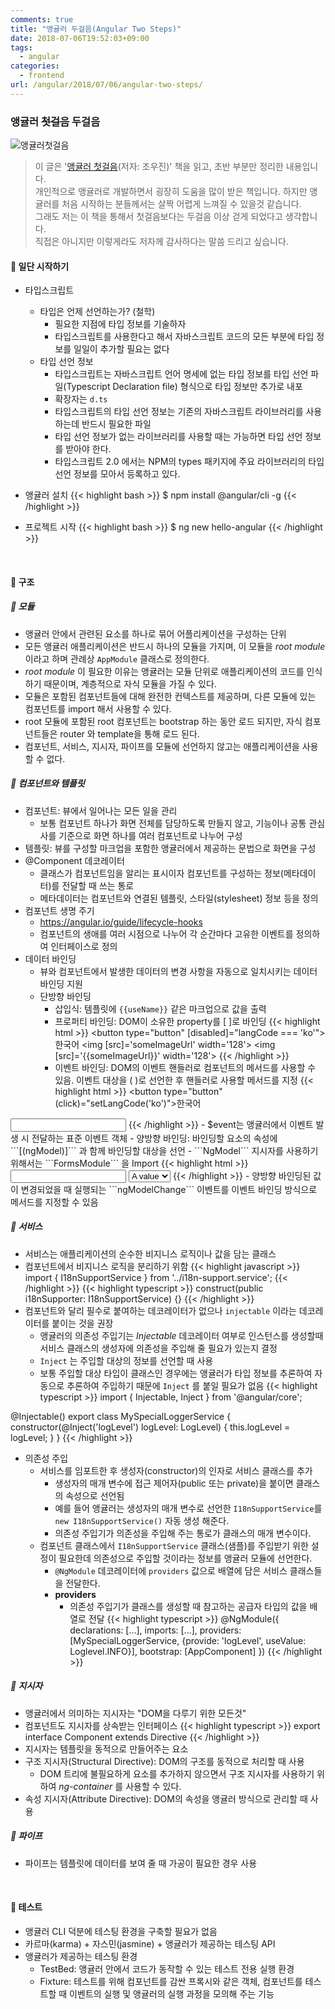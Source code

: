 ```yaml
---
comments: true
title: "앵귤러 두걸음(Angular Two Steps)"
date: 2018-07-06T19:52:03+09:00
tags:
  - angular
categories:
  - frontend
url: /angular/2018/07/06/angular-two-steps/
---
```

### 앵귤러 ~~첫걸음~~ 두걸음
![앵귤러첫걸음](/images/angular_first_step.jpg)  

> 이 글은 '[앵귤러 첫걸음](http://www.hanbit.co.kr/store/books/look.php?p_code=B3348481708)(저자: 조우진)' 책을 읽고, 초반 부분만 정리한 내용입니다.  
> 개인적으로 앵귤러로 개발하면서 굉장히 도움을 많이 받은 책입니다. 하지만 앵귤러를 처음 시작하는 분들께서는 살짝 어렵게 느껴질 수 있을것 같습니다.   
> 그래도 저는 이 책을 통해서 첫걸음보다는 두걸음 이상 걷게 되었다고 생각합니다.    
> 직접은 아니지만 이렇게라도 저자께 감사하다는 말씀 드리고 싶습니다.  

#### 📖 일단 시작하기
- 타입스크립트
  - 타입은 언제 선언하는가? (철학)
    - 필요한 지점에 타입 정보를 기술하자
    - 타입스크립트를 사용한다고 해서 자바스크립트 코드의 모든 부분에 타입 정보를 일일이 추가할 필요는 없다
  - 타입 선언 정보
    - 타입스크립트는 자바스크립트 언어 명세에 없는 타입 정보를 타입 선언 파일(Typescript Declaration file) 형식으로 타입 정보만 추가로 내포
    - 확장자는 ```d.ts```
    - 타입스크립트의 타입 선언 정보는 기존의 자바스크립트 라이브러리를 사용하는데 반드시 필요한 파일
    - 타입 선언 정보가 없는 라이브러리를 사용할 때는 가능하면 타입 선언 정보를 받아야 한다.
    - 타입스크립트 2.0 에서는 NPM의 types 패키지에 주요 라이브러리의 타입 선언 정보를 모아서 등록하고 있다.

- 앵귤러 설치
{{< highlight bash >}}
$ npm install @angular/cli -g
{{< /highlight >}}
- 프로젝트 시작
{{< highlight bash >}}
$ ng new hello-angular
{{< /highlight >}}

</br>

#### 📐 구조
##### 🔩 모듈
- 앵귤러 안에서 관련된 요소를 하나로 묶어 어플리케이션을 구성하는 단위
- 모든 앵귤러 애플리케이션은 반드시 하나의 모듈을 가지며, 이 모듈을 _root module_ 이라고 하며 관례상 ```AppModule``` 클래스로 정의한다.
- _root module_ 이 필요한 이유는 앵귤러는 모듈 단위로 애플리케이션의 코드를 인식하기 때문이며, 계층적으로 자식 모듈을 가질 수 있다.
- 모듈은 포함된 컴포넌트들에 대해 완전한 컨텍스트를 제공하며, 다른 모듈에 있는 컴포넌트를 import 해서 사용할 수 있다.
- root 모듈에 포함된 root 컴포넌트는 bootstrap 하는 동안 로드 되지만, 자식 컴포넌트들은 router 와 template을 통해 로드 된다.
- 컴포넌트, 서비스, 지시자, 파이프를 모듈에 선언하지 않고는 애플리케이션을 사용할 수 없다.

##### 🔩 컴포넌트와 템플릿
- 컴포넌트: 뷰에서 일어나는 모든 일을 관리
  - 보통 컴포넌트 하나가 화면 전체를 담당하도록 만들지 않고, 기능이나 공통 관심사를 기준으로 화면 하나를 여러 컴포넌트로 나누어 구성
- 템플릿: 뷰를 구성할 마크업을 포함한 앵귤러에서 제공하는 문법으로 화면을 구성
- @Component 데코레이터
  - 클래스가 컴포넌트임을 알리는 표시이자 컴포넌트를 구성하는 정보(메타데이터)를 전달할 때 쓰는 통로
  - 메타데이터는 컴포넌트와 연결된 템플릿, 스타일(stylesheet) 정보 등을 정의
- 컴포넌트 생명 주기
  - https://angular.io/guide/lifecycle-hooks
  - 컴포넌트의 생애를 여러 시점으로 나누어 각 순간마다 고유한 이벤트를 정의하여 인터페이스로 정의
- 데이터 바인딩
  - 뷰와 컴포넌트에서 발생한 데이터의 변경 사항을 자동으로 일치시키는 데이터 바인딩 지원
  - 단방향 바인딩
      - 삽입식: 템플릿에 ```{{useName}}``` 같은 마크업으로 값을 출력
      - 프로퍼티 바인딩: DOM이 소유한 property를 \[ \]로 바인딩
    {{< highlight html >}}
<button type="button" [disabled]="langCode === 'ko'">한국어</button>
<img [src]='someImageUrl' width='128'>
<img [src]='{{someImageUrl}}' width='128'>
{{< /highlight >}}
      - 이벤트 바인딩: DOM의 이벤트 핸들러로 컴포넌트의 메서드를 사용할 수 있음. 이벤트 대상을 ( )로 선언한 후 핸들러로 사용할 메서드를 지정
    {{< highlight html >}}
<button type="button" (click)="setLangCode('ko')">한국어</button>
<div (mousemove)="printPosition($event)"></div>
<input type="text" (keyup)="myStr = $event.target.value" />
{{< /highlight >}}
      - $event는 앵귤러에서 이벤트 발생 시 전달하는 표준 이벤트 객체
  - 양방향 바인딩: 바인딩할 요소의 속성에 ```[(ngModel)]``` 과 함께 바인딩할 대상을 선언
      - ```NgModel``` 지시자를 사용하기 위해서는 ```FormsModule``` 을 Import
    {{< highlight html >}}
<input type="text" [(ngModel)]="myData" />
<select [(ngModel)]="mySelection">
  <option value="A">A value</option>
</select>
{{< /highlight >}}
      - 양방향 바인딩된 값이 변경되었을 때 실행되는 ```ngModelChange``` 이벤트를 이벤트 바인딩 방식으로 메서드를 지정할 수 있음

##### 🔩 서비스
- 서비스는 애플리케이션의 순수한 비지니스 로직이나 값을 담는 클래스
- 컴포넌트에서 비지니스 로직을 분리하기 위함
{{< highlight javascript >}}
import { I18nSupportService } from '../i18n-support.service';
{{< /highlight >}}
{{< highlight typescript >}}
construct(public i18nSupporter: I18nSupportService) {}
{{< /highlight >}}
- 컴포넌트와 달리 필수로 붙여하는 데코레이터가 없으나 ```injectable``` 이라는 데코레이터를 붙이는 것을 권장
  - 앵귤러의 의존성 주입기는 *Injectable* 데코레이터 여부로 인스턴스를 생성할때 서비스 클래스의 생성자에 의존성을 주입해 줄 필요가 있는지 결정
  - ```Inject``` 는 주입할 대상의 정보를 선언할 때 사용
  - 보통 주입할 대상 타입이 클래스인 경우에는 앵귤러가 타입 정보를 추론하여 자동으로 추론하여 주입하기 때문에 ```Inject``` 를 붙일 필요가 없음
    {{< highlight typescript >}}
import { Injectable, Inject } from '@angular/core';

@Injectable()
export class MySpecialLoggerService {
  constructor(@Inject('logLevel') logLevel: LogLevel) {
    this.logLevel = logLevel;
  }
}
{{< /highlight >}}
- 의존성 주입
  - 서비스를 임포트한 후 생성자(constructor)의 인자로 서비스 클래스를 추가
    - 생성자의 매개 변수에 접근 제어자(public 또는 private)을 붙이면 클래스의 속성으로 선언됨
    - 예를 들어 앵귤러는 생성자의 매개 변수로 선언한 ```I18nSupportService```를 ```new I18nSupportService()``` 자동 생성 해준다.
    - 의존성 주입기가 의존성을 주입해 주는 통로가 클래스의 매개 변수이다.
  - 컴포넌트 클래스에서 ```I18nSupportService``` 클래스(샘플)를 주입받기 위한 설정이 필요한데 의존성으로 주입할 것이라는 정보를 앵귤러 모듈에 선언한다.
    - ```@NgModule``` 데코레이터에 ```providers``` 값으로 배열에 담은 서비스 클래스들을 전달한다.
    - **providers**
      - 의존성 주입기가 클래스를 생성할 때 참고하는 공급자 타입의 값을 배열로 전달
      {{< highlight typescript >}}
@NgModule({
  declarations: [...],
  imports: [...],
  providers: [MySpecialLoggerService, {provide: 'logLevel', useValue: Loglevel.INFO}],
  bootstrap: [AppComponent]
})
{{< /highlight >}}

##### 🔩 지시자
- 앵귤러에서 의미하는 지시자는 "DOM을 다루기 위한 모든것"
- 컴포넌트도 지시자를 상속받는 인터페이스
{{< highlight typescript >}}
export interface Component extends Directive
{{< /highlight >}}
- 지시자는 템플릿을 동적으로 만들어주는 요소
- 구조 지시자(Structural Directive): DOM의 구조를 동적으로 처리할 때 사용
  - DOM 트리에 불필요하게 요소를 추가하지 않으면서 구조 지시자를 사용하기 위하여 *ng-container* 를 사용할 수 있다.
- 속성 지시자(Attribute Directive): DOM의 속성을 앵귤러 방식으로 관리할 때 사용

##### 🔩 파이프
- 파이프는 템플릿에 데이터를 보여 줄 때 가공이 필요한 경우 사용

</br>

#### 🎯 테스트
- 앵귤러 CLI 덕분에 테스팅 환경을 구축할 필요가 없음
- 카르마(karma) + 자스민(jasmine) + 앵귤러가 제공하는 테스팅 API
- 앵귤러가 제공하는 테스팅 환경
  - TestBed: 앵귤러 안에서 코드가 동작할 수 있는 테스트 전용 실행 환경
  - Fixture: 테스트를 위해 컴포넌트를 감싼 프록시와 같은 객체, 컴포넌트를 테스트할 때 이벤트의 실행 및 앵귤러의 실행 과정을 모의해 주는 기능

